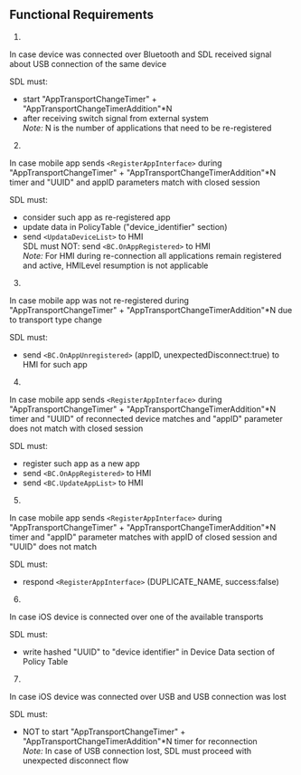 ## Functional Requirements  

1.  
In case device was connected over Bluetooth and SDL received signal about USB connection of the same device  

SDL must:
- start "AppTransportChangeTimer" + "AppTransportChangeTimerAddition"*N
- after receiving switch signal from external system  
*Note:* N is the number of applications that need to be re-registered

2.  
In case mobile app sends `<RegisterAppInterface>` during "AppTransportChangeTimer" + "AppTransportChangeTimerAddition"*N timer
and "UUID" and appID parameters match with closed session

SDL must:
- consider such app as re-registered app
- update data in PolicyTable ("device_identifier" section)
- send `<UpdataDeviceList>` to HMI  
SDL must NOT:
send `<BC.OnAppRegistered>` to HMI  
*Note:* For HMI during re-connection all applications remain registered and active, HMILevel resumption is not applicable

3.  
In case mobile app was not re-registered during "AppTransportChangeTimer" + "AppTransportChangeTimerAddition"*N
due to transport type change

SDL must:
- send `<BC.OnAppUnregistered>` (appID, unexpectedDisconnect:true) to HMI for such app

4.  
In case mobile app sends `<RegisterAppInterface>` during "AppTransportChangeTimer" + "AppTransportChangeTimerAddition"*N timer
and "UUID" of reconnected device matches
and "appID" parameter does not match with closed session  

SDL must:
- register such app as a new app
- send `<BC.OnAppRegistered>` to HMI
- send `<BC.UpdateAppList>` to HMI

5.  
In case mobile app sends `<RegisterAppInterface>` during "AppTransportChangeTimer" + "AppTransportChangeTimerAddition"*N timer
and "appID" parameter matches with appID of closed session
and "UUID" does not match  

SDL must:
- respond `<RegisterAppInterface>` (DUPLICATE_NAME, success:false)

6.  
In case iOS device is connected over one of the available transports

SDL must:
- write hashed "UUID" to "device identifier" in Device Data section of Policy Table

7.  
In case iOS device was connected over USB
and USB connection was lost  

SDL must:
- NOT to start "AppTransportChangeTimer" + "AppTransportChangeTimerAddition"*N timer for reconnection  
*Note:* In case of USB connection lost, SDL must proceed with unexpected disconnect flow 

